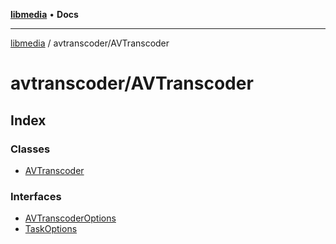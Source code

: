[**libmedia**](../../README.md) • **Docs**

***

[libmedia](../../README.md) / avtranscoder/AVTranscoder

# avtranscoder/AVTranscoder

## Index

### Classes

- [AVTranscoder](classes/AVTranscoder.md)

### Interfaces

- [AVTranscoderOptions](interfaces/AVTranscoderOptions.md)
- [TaskOptions](interfaces/TaskOptions.md)

